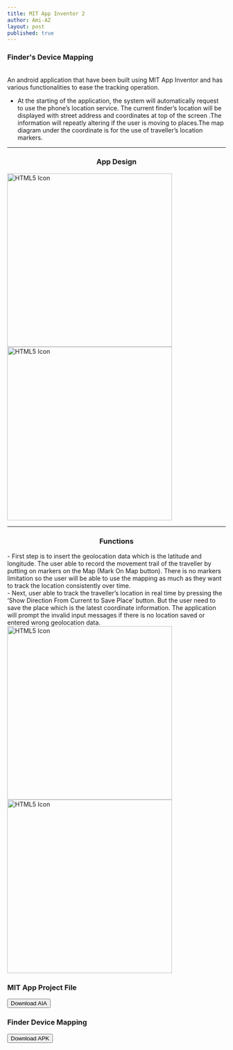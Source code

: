 ```yaml
---
title: MIT App Inventor 2
author: Ami-AZ
layout: post
published: true
---
```


<h3>Finder's Device Mapping</h3>

<br>An android application that have been built using MIT App Inventor and has various functionalities to ease the tracking operation. 

- At the starting of the application, the system will automatically request to use the phone’s location service. The current finder’s location will be displayed with street address and coordinates at top of the screen .The information will repeatly altering if the user is moving to places.The map diagram under the coordinate is for the use of traveller’s location markers.
<hr />
<h3 align="center">App Design</h3>
<img src="https://ami-az.github.io/assets/images/projectapp/appmobile1.png" alt="HTML5 Icon" style="width:380px;height:400px;"> 
<img src="https://ami-az.github.io/assets/images/projectapp/appmobile2.png" alt="HTML5 Icon" style="width:380px;height:400px;"> 
<hr />
<h3 align="center">Functions</h3>
- First step is to insert the geolocation data which is the latitude and longitude. The user able to record the movement trail of the traveller by putting on markers on the Map (Mark On Map button). There is no markers limitation so the user will be able to use the mapping as much as they want to track the location consistently over time. 
<br> 
- Next, user able to track the traveller’s location in real time by pressing the ‘Show Direction From Current to Save Place’ button. But the user need to save the place which is the latest coordinate information. The application will prompt the invalid input messages if there is no location saved or entered wrong geolocation data.

<img src="https://ami-az.github.io/assets/images/projectapp/appmobile4.png" alt="HTML5 Icon" style="width:380px;height:400px;"> 
<img src="https://ami-az.github.io/assets/images/projectapp/appmobile3.png" alt="HTML5 Icon" style="width:380px;height:400px;"> 


<h3>MIT App Project File</h3>
<button class="btn btn-success" onclick=" window.open('hhttps://github.com/ami-az/ami-az.github.io/raw/master/assets/images/projectapp/FinderDeviceMappingV3.aia','_blank')">Download AIA</button>

<h3>Finder Device Mapping</h3>
<button class="btn btn-success" onclick=" window.open('https://github.com/ami-az/ami-az.github.io/raw/master/assets/images/projectapp/FinderDeviceMappingV3.apk','_blank')">Download APK</button>
